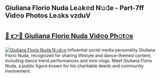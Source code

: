 ## Giuliana Florio Nuda Le𝚊k𝚎d N𝚞𝚍e - Part-7ff Vid𝚎o Photos Le𝚊ks vzduV

# <h2><a href="http://fbftwc.evod.top/?m=Giuliana+Florio+Nuda">🔗 👉🔴 Giuliana Florio Nuda Vid𝚎o Ph𝚘t𝚘s</a></h2>

[![Giuliana Florio Nuda N𝚞d𝚎s](https://i.imgur.com/8V9OHl7.gif)](http://fbftwc.evod.top/?m=Giuliana+Florio+Nuda)
Influential social media personality Giuliana Florio Nuda, recognized for sharing lifestyle and dance-themed content, including dance trend performances and mini vlogs. Meet Giuliana Florio Nuda, a public figure known for his charitable deeds and community involvement. 
